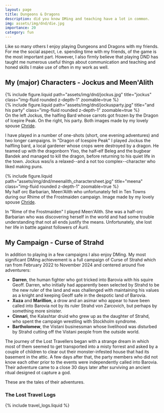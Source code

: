 ```yaml
---
layout: page
title: Dungeons & Dragons
description: did you know DMing and teaching have a lot in common.
img: assets/img/dnd/die.jpg
importance: 20
category: fun
---
```


Like so many others I enjoy playing Dungeons and Dragons with my friends. For me the social aspect, i.e. spending time with my friends, of the game is the most important part. However, I also firmly believe that playing DND has taught me numerous useful things about communication
and teaching and honed skills I make use of often in my work as well.

## My (major) Characters - Jockus and Meen'Alith

<div class="row justify-content-sm-center">
    <div class="col-sm-4 mt-3 mt-md-0">
        {% include figure.liquid path="assets/img/dnd/jockus.jpg" title="jockus" class="img-fluid rounded z-depth-1" zoomable=true %}
    </div>
    <div class="col-sm-8 mt-3 mt-md-0">
        {% include figure.liquid path="assets/img/dnd/jockusparty.jpg" title="and his party" class="img-fluid rounded z-depth-1" zoomable=true  %}
    </div>
</div>
<div class="caption">
    On the left Jockus, the halfing Bard whose carrots got frozen by the Dragon of Icepire Peak. On the right, his party. 
    Both images made by my lovely spouse  <a href ="https://www.instagram.com/classheikki/?hl=en">Chride</a>. 
</div>

I have played in a number of one-shots (short, one evening adventures) and two longer campaigns. In "Dragon of Icespire Peak" I played Jockus the halfling bard, a local gardener whose crops were destroyed by a dragon. He teamed up with the dragonborn Yixo, the half-elf Beleg and the bugbear Bandek and managed to kill the dragon, before returning to his quiet life in the town. Jockus was/is a relaxed--and a not too complex--character who liked making puns.

<div class="row justify-content-sm-center">
    <div class="col-sm-8 mt-3 mt-md-0">
        {% include figure.liquid path="assets/img/dnd/meenalith_charactersheet.jpg" title="meena" class="img-fluid rounded z-depth-1" zoomable=true %}
    </div>
</div>
<div class="caption">
    My half orc Barbarian, Meen'Alith who unfortunately fell in Ten Towns during our Rhime of the Frostmaiden campaign. Image made by my lovely spouse <a href ="https://www.instagram.com/classheikki/?hl=en">Chride</a>. 
</div>

In "Rime of the Frostmaiden" I played Meen'Alith. She was a half-orc Barbarian who was discovering herself in the world and had some trouble
understanding that not all ends justify the means. Unfortunately, she lost her life in battle against followers of Auril.

## My Campaign - Curse of Strahd

In addition to playing in a few campaigns I also enjoy DMing. My most significant DMing achievement is a full campaign of Curse of Strahd which ran from February 2022 to November 2024 and centered around five adventurers:

- **Darren**, the human fighter who got tricked into Barovia with his squire Geoff. Darren, who initially had apparently been selected by Strahd to be the new ruler of the land and was challenged with maintaining his values as a knight and keeping Geoff safe in the despotic land of Barovia.
- **Xuza** and **Marillion**, a drow and an asimar who appear to have been called into Barovia not by its ruler Strahd von Zarcovich, but perhaps by something more sinister.
- **Cinnari**, the Kalashtar druid who grew up as the daughter of Strahd, who spent the campaign wrestling with Stockholm syndrome.
- **Bartholomew**, the Vistani businessman whose livelihood was disturbed by Strahd cutting off the Vistani people from the outside world.

The journey of the Lost Travellers began with a strange dream in which most of them seemed to get transported into a misty forrest and asked by a couple of children to clear out their monster-infested house that had its basement in the attic. A few days after that, the party members who did not know each other prior to the events
were independently called into Barovia. Their adventure came to a close 30 days later after surviving an ancient ritual designed ot capture a god.

These are the tales of their adventures.

### The Lost Travel Logs

{% include travel_logs.liquid %}

